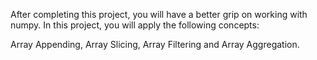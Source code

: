 After completing this project, you will have a better grip on working with numpy. In this project, you will apply the following concepts:

Array Appending,
Array Slicing,
Array Filtering and 
Array Aggregation.
